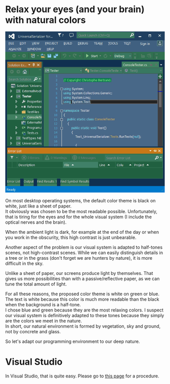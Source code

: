 ﻿# Relax your eyes (and your brain) with natural colors

![](https://raw.githubusercontent.com/ChrisBertrandDotNet/Programming-in-blue/master/programming_in_blue_Visual_Studio.png)

On most desktop operating systems, the default color theme is black on white, just like a sheet of paper.  
It obviously was chosen to be the most readable possible. Unfortunately, that is tiring for the eyes and for the whole visual system (I include the optical nerves and the brain).

When the ambient light is dark, for example at the end of the day or when you work in the obscurity, this high contrast is just unbearable.

Another aspect of the problem is our visual system is adapted to half-tones scenes, not high-contrast scenes. While we can easily distinguish details in a tree or in the grass (don't forget we are hunters by nature), it is more difficult in the sky.

Unlike a sheet of paper, our screens produce light by themselves. That gives us more possibilities than with a passive/reflective paper, as we can tune the total amount of light.

For all these reasons, the proposed color theme is white on green or blue.  
The text is white because this color is much more readable than the black when the background is a half-tone.  
I chose blue and green because they are the most relaxing colors. I suspect our visual system is definitively adapted to these tones because they simply are the colors we meet in the nature.  
In short, our natural environment is formed by vegetation, sky and ground, not by concrete and glass.

So let's adapt our programming environment to our deep nature.

# Visual Studio

In Visual Studio, that is quite easy.
Please go to [this page](https://github.com/ChrisBertrandDotNet/Programming-in-blue/blob/master/Visual%20Studio%20themes.md) for a procedure.
